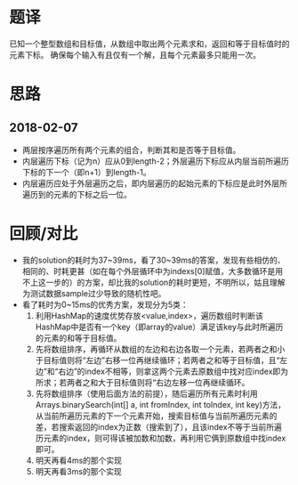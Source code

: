 # 题译
已知一个整型数组和目标值，从数组中取出两个元素求和，返回和等于目标值时的元素下标。
确保每个输入有且仅有一个解，且每个元素最多只能用一次。

# 思路
## 2018-02-07
- 两层按序遍历所有两个元素的组合，判断其和是否等于目标值。
- 内层遍历下标（记为n）应从0到length-2；外层遍历下标应从内层当前所遍历下标的下一个（即n+1）到length-1。
- 内层遍历应处于外层遍历之后，即内层遍历的起始元素的下标应是此时外层所遍历到的元素的下标之后一位。

# 回顾/对比
- 我的solution的耗时为37\~39ms，看了30\~39ms的答案，发现有些相仿的、相同的、时耗更甚（如在每个外层循环中为indexs[0]赋值，大多数循环是用不上这一步的）的方案，却比我的solution的耗时更短，不明所以，姑且理解为测试数据sample过少导致的随机性吧。
- 看了耗时为0\~15ms的优秀方案，发现分为5类：
    1. 利用HashMap的速度优势存放<value,index>，遍历数组时判断该HashMap中是否有一个key（即array的value）满足该key与此时所遍历的元素的和等于目标值。
    2. 先将数组排序，再循环从数组的左边和右边各取一个元素，若两者之和小于目标值则将“左边”右移一位再继续循环；若两者之和等于目标值，且“左边”和“右边”的index不相等，则拿这两个元素去原数组中找对应index即为所求；若两者之和大于目标值则将“右边左移一位再继续循环。
    3. 先将数组排序（使用后面方法的前提），随后遍历所有元素时利用Arrays.binarySearch(int[] a, int fromIndex, int toIndex, int key)方法，从当前所遍历元素的下一个元素开始，搜索目标值与当前所遍历元素的差，若搜索返回的index为正数（搜索到了），且该index不等于当前所遍历元素的index，则可得该被加数和加数，再利用它俩到原数组中找index即可。
    4. 明天再看4ms的那个实现
    5. 明天再看3ms的那个实现
